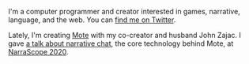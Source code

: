 I'm a computer programmer and creator interested in games, narrative, language, and
the web. You can [find me on Twitter][1].

Lately, I'm creating [Mote][2] with my co-creator and husband John Zajac.
I gave [a talk about narrative chat][3], the core technology behind Mote,
at [NarraScope 2020][4].

[1]: https://twitter.com/dougvalenta
[2]: /mote
[3]: /building-narrative-chat
[4]: https://www.narrascope.org
